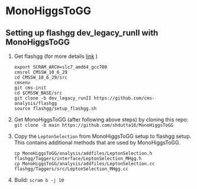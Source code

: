 # MonoHiggsToGG

## Setting up flashgg dev_legacy_runII with MonoHiggsToGG

1. Get flashgg (for more details [link](https://github.com/cms-analysis/flashgg/tree/dev_legacy_runII) )
   ```
   export SCRAM_ARCH=slc7_amd64_gcc700
   cmsrel CMSSW_10_6_29
   cd CMSSW_10_6_29/src
   cmsenv
   git cms-init
   cd $CMSSW_BASE/src 
   git clone -b dev_legacy_runII https://github.com/cms-analysis/flashgg 
   source flashgg/setup_flashgg.sh
   ```
   
2. Get MonoHiggsToGG (after following above steps) by cloning this repo: `git clone -b main https://github.com/shdutta16/MonoHiggsToGG`

3. Copy the `LeptonSelection` from MonoHiggsToGG setup to flashgg setup. This contains additional methods that are used by MonoHiggsToGG.
   ```
   cp MonoHiggsToGG/analysis/addfiles/LeptonSelection.h flashgg/Taggers/interface/LeptonSelection_MHgg.h
   cp MonoHiggsToGG/analysis/addfiles/LeptonSelection.cc flashgg/Taggers/src/LeptonSelection_MHgg.cc
   ```
   
4. Build: `scram b -j 10`
